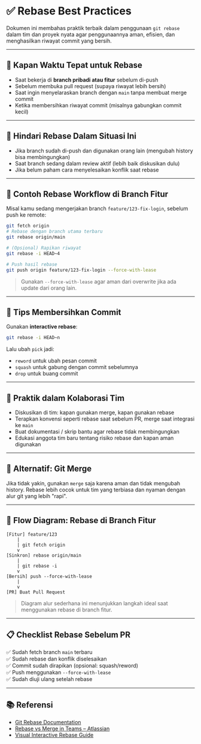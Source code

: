 # ✅ Rebase Best Practices

Dokumen ini membahas praktik terbaik dalam penggunaan `git rebase` dalam tim dan
proyek nyata agar penggunaannya aman, efisien, dan menghasilkan riwayat commit yang
bersih.

---

## 🚦 Kapan Waktu Tepat untuk Rebase

- Saat bekerja di **branch pribadi atau fitur** sebelum di-push
- Sebelum membuka pull request (supaya riwayat lebih bersih)
- Saat ingin menyelaraskan branch dengan `main` tanpa membuat merge commit
- Ketika membersihkan riwayat commit (misalnya gabungkan commit kecil)

---

## 🔐 Hindari Rebase Dalam Situasi Ini

- Jika branch sudah di-push dan digunakan orang lain (mengubah history bisa
  membingungkan)
- Saat branch sedang dalam review aktif (lebih baik diskusikan dulu)
- Jika belum paham cara menyelesaikan konflik saat rebase

---

## 🧪 Contoh Rebase Workflow di Branch Fitur

Misal kamu sedang mengerjakan branch `feature/123-fix-login`, sebelum push ke remote:

```bash
git fetch origin
# Rebase dengan branch utama terbaru
git rebase origin/main

# (Opsional) Rapikan riwayat
git rebase -i HEAD~4

# Push hasil rebase
git push origin feature/123-fix-login --force-with-lease
```

> Gunakan `--force-with-lease` agar aman dari overwrite jika ada update dari orang
> lain.

---

## 🧼 Tips Membersihkan Commit

Gunakan **interactive rebase**:

```bash
git rebase -i HEAD~n
```

Lalu ubah `pick` jadi:

- `reword` untuk ubah pesan commit
- `squash` untuk gabung dengan commit sebelumnya
- `drop` untuk buang commit

---

## 👥 Praktik dalam Kolaborasi Tim

- Diskusikan di tim: kapan gunakan merge, kapan gunakan rebase
- Terapkan konvensi seperti rebase saat sebelum PR, merge saat integrasi ke `main`
- Buat dokumentasi / skrip bantu agar rebase tidak membingungkan
- Edukasi anggota tim baru tentang risiko rebase dan kapan aman digunakan

---

## 🔄 Alternatif: Git Merge

Jika tidak yakin, gunakan `merge` saja karena aman dan tidak mengubah history. Rebase
lebih cocok untuk tim yang terbiasa dan nyaman dengan alur git yang lebih "rapi".

---

## 🔁 Flow Diagram: Rebase di Branch Fitur

```text
[Fitur] feature/123
    |
    | git fetch origin
    v
[Sinkron] rebase origin/main
    |
    | git rebase -i
    v
[Bersih] push --force-with-lease
    |
    v
[PR] Buat Pull Request
```

> Diagram alur sederhana ini menunjukkan langkah ideal saat menggunakan rebase di
> branch fitur.

---

## 📋 Checklist Rebase Sebelum PR

✅ Sudah fetch branch `main` terbaru  
✅ Sudah rebase dan konflik diselesaikan  
✅ Commit sudah dirapikan (opsional: squash/reword)  
✅ Push menggunakan `--force-with-lease`  
✅ Sudah diuji ulang setelah rebase

---

## 📚 Referensi

- [Git Rebase Documentation](https://git-scm.com/docs/git-rebase)
- [Rebase vs Merge in Teams – Atlassian](https://www.atlassian.com/git/articles/git-team-workflows-merge-vs-rebase)
- [Visual Interactive Rebase Guide](https://www.git-tower.com/learn/git/faq/git-rebase-vs-merge)
